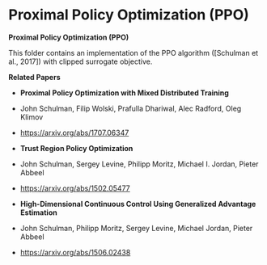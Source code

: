 # Proximal Policy Optimization (PPO)
**Proximal Policy Optimization (PPO)**

This folder contains an implementation of the PPO algorithm
([Schulman et al., 2017]) with clipped surrogate objective.

**Related Papers** 
* **Proximal Policy Optimization with Mixed Distributed Training**
* John Schulman, Filip Wolski, Prafulla Dhariwal, Alec Radford, Oleg Klimov
* https://arxiv.org/abs/1707.06347

* **Trust Region Policy Optimization**
* John Schulman, Sergey Levine, Philipp Moritz, Michael I. Jordan, Pieter Abbeel
* https://arxiv.org/abs/1502.05477

* **High-Dimensional Continuous Control Using Generalized Advantage Estimation**
* John Schulman, Philipp Moritz, Sergey Levine, Michael Jordan, Pieter Abbeel
* https://arxiv.org/abs/1506.02438